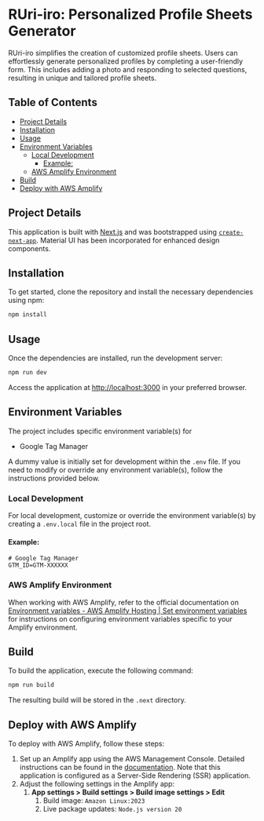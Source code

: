 # RUri-iro: Personalized Profile Sheets Generator <!-- omit in toc -->

RUri-iro simplifies the creation of customized profile sheets. Users can effortlessly generate personalized profiles by completing a user-friendly form. This includes adding a photo and responding to selected questions, resulting in unique and tailored profile sheets.

## Table of Contents<!-- omit in toc -->

- [Project Details](#project-details)
- [Installation](#installation)
- [Usage](#usage)
- [Environment Variables](#environment-variables)
  - [Local Development](#local-development)
    - [Example:](#example)
  - [AWS Amplify Environment](#aws-amplify-environment)
- [Build](#build)
- [Deploy with AWS Amplify](#deploy-with-aws-amplify)

## Project Details

This application is built with [Next.js](https://nextjs.org/) and was bootstrapped using [`create-next-app`](https://github.com/vercel/next.js/tree/canary/packages/create-next-app). Material UI has been incorporated for enhanced design components.

## Installation

To get started, clone the repository and install the necessary dependencies using npm:

```bash
npm install
```

## Usage

Once the dependencies are installed, run the development server:

```bash
npm run dev
```

Access the application at [http://localhost:3000](http://localhost:3000) in your preferred browser.

## Environment Variables

The project includes specific environment variable(s) for

- Google Tag Manager

A dummy value is initially set for development within the `.env` file. If you need to modify or override any environment variable(s), follow the instructions provided below.

### Local Development

For local development, customize or override the environment variable(s) by creating a `.env.local` file in the project root.

#### Example:

```env
# Google Tag Manager
GTM_ID=GTM-XXXXXX
```

### AWS Amplify Environment

When working with AWS Amplify, refer to the official documentation on [Environment variables - AWS Amplify Hosting | Set environment variables](https://docs.aws.amazon.com/amplify/latest/userguide/environment-variables.html#setting-env-vars) for instructions on configuring environment variables specific to your Amplify environment.

## Build

To build the application, execute the following command:

```bash
npm run build
```

The resulting build will be stored in the `.next` directory.

## Deploy with AWS Amplify

To deploy with AWS Amplify, follow these steps:

1. Set up an Amplify app using the AWS Management Console. Detailed instructions can be found in the [documentation](https://docs.aws.amazon.com/amplify/latest/userguide/deploy-nextjs-app.html). Note that this application is configured as a Server-Side Rendering (SSR) application.
2. Adjust the following settings in the Amplify app:
   1. **App settings > Build settings > Build image settings > Edit**
      1. Build image: `Amazon Linux:2023`
      2. Live package updates: `Node.js version 20`
